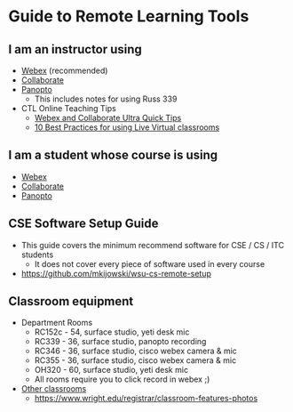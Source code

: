 # Guide to Remote Learning Tools

## I am an instructor using
- [Webex](webex-instructor-guide.md) (recommended)
- [Collaborate](collaborate-instructor-guide.md)
- [Panopto](panopto-instructor-guide.md)
    - This includes notes for using Russ 339
- CTL Online Teaching Tips
    - [Webex and Collaborate Ultra Quick Tips](http://blogs.wright.edu/learn/pilot/2020/11/20/webex-and-collaborate-ultra-quick-tips/)
    - [10 Best Practices for using Live Virtual classrooms](http://blogs.wright.edu/learn/pilot/2020/11/25/10-best-practices-for-using-live-virtual-classrooms/)

## I am a student whose course is using
- [Webex](student-guide.md)
- [Collaborate](student-guide.md)
- [Panopto](student-guide.md)

## CSE Software Setup Guide
- This guide covers the minimum recommend software for CSE / CS / ITC students
    - It does not cover every piece of software used in every course
- https://github.com/mkijowski/wsu-cs-remote-setup

## Classroom equipment
- Department Rooms
    - RC152c - 54, surface studio, yeti desk mic
    - RC339 - 36, surface studio, panopto recording
    - RC346 - 36, surface studio, cisco webex camera & mic
    - RC355 - 36, surface studio, cisco webex camera & mic
    - OH320 - 60, surface studio, yeti desk mic
    - All rooms require you to click record in webex ;)
- [Other classrooms](https://www.wright.edu/registrar/classroom-features-photos) 
    - https://www.wright.edu/registrar/classroom-features-photos